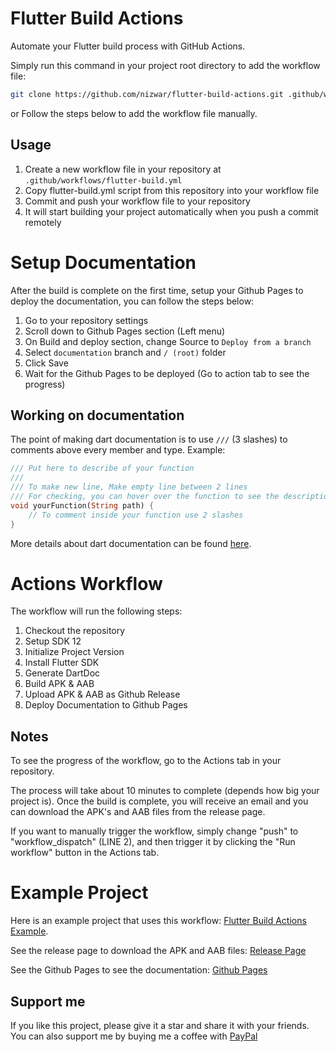 # Flutter Build Actions
Automate your Flutter build process with GitHub Actions.

Simply run this command in your project root directory to add the workflow file:
```bash
git clone https://github.com/nizwar/flutter-build-actions.git .github/workflows && rm -rf .github/workflows/.git
```

or Follow the steps below to add the workflow file manually.
## Usage
1. Create a new workflow file in your repository at `.github/workflows/flutter-build.yml`
2. Copy flutter-build.yml script from this repository into your workflow file
3. Commit and push your workflow file to your repository
4. It will start building your project automatically when you push a commit remotely

# Setup Documentation
After the build is complete on the first time, setup your Github Pages to deploy the documentation, you can follow the steps below:
1. Go to your repository settings
2. Scroll down to Github Pages section (Left menu)
3. On Build and deploy section, change Source to `Deploy from a branch`
4. Select `documentation` branch and `/ (root)` folder
5. Click Save
6. Wait for the Github Pages to be deployed (Go to action tab to see the progress)

## Working on documentation
The point of making dart documentation is to use `///` (3 slashes) to comments above every member and type.
Example:
```dart
/// Put here to describe of your function
///
/// To make new line, Make empty line between 2 lines
/// For checking, you can hover over the function to see the description
void yourFunction(String path) {
    // To comment inside your function use 2 slashes
}
```

More details about dart documentation can be found [here](https://dart.dev/guides/language/effective-dart/documentation).


# Actions Workflow
The workflow will run the following steps:
1. Checkout the repository
2. Setup SDK 12
3. Initialize Project Version
4. Install Flutter SDK
5. Generate DartDoc
6. Build APK & AAB
7. Upload APK & AAB as Github Release
8. Deploy Documentation to Github Pages 


## Notes
To see the progress of the workflow, go to the Actions tab in your repository.

The process will take about 10 minutes to complete (depends how big your project is). Once the build is complete, you will receive an email and you can download the APK's and AAB files from the release page.

If you want to manually trigger the workflow, simply change "push" to "workflow_dispatch" (LINE 2), and then trigger it by clicking the "Run workflow" button in the Actions tab.


# Example Project
Here is an example project that uses this workflow: [Flutter Build Actions Example](https://github.com/nizwar/flutter-build-actions-built-example).

See the release page to download the APK and AAB files: [Release Page](https://github.com/nizwar/flutter-build-actions-built-example/releases/)

See the Github Pages to see the documentation: [Github Pages](https://nizwar.github.io/flutter-build-actions-built-example/)

## Support me 
If you like this project, please give it a star and share it with your friends. You can also support me by buying me a coffee with [PayPal](https://paypal.me/nizwar)

